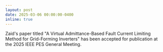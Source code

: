 ```yaml
---
layout: post
date: 2025-03-06 00:00:00-0400
inline: true
---
```


Zaid's paper titled "A Virtual Admittance-Based Fault Current Limiting Method for Grid-Forming Inverters" has been accepted for publication at the 2025 IEEE PES General Meeting.
